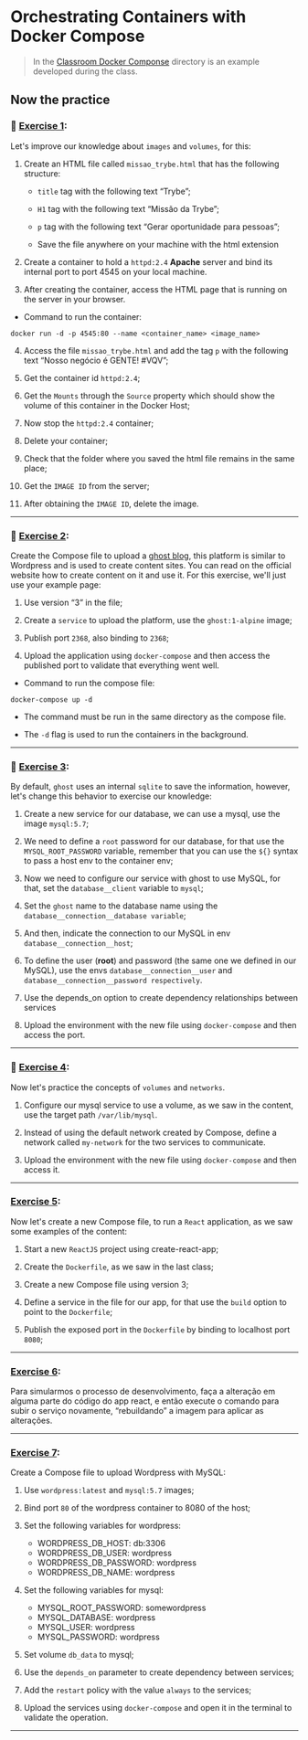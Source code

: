# Orchestrating Containers with Docker Compose

> In the [Classroom Docker Componse](./classroom-docker-compose/) directory is an example developed during the class.

## Now the practice

### 🚀 [Exercise 1](./exercise01/):

Let's improve our knowledge about <code>images</code> and <code>volumes</code>, for this:

1. Create an HTML file called <code>missao_trybe.html</code> that has the following structure:

    - <code>title</code> tag with the following text “Trybe”;

    - <code>H1</code> tag with the following text “Missão da Trybe”;

    - <code>p</code> tag with the following text “Gerar oportunidade para pessoas”;

    - Save the file anywhere on your machine with the html extension

2. Create a container to hold a <code>httpd:2.4</code> <strong>Apache</strong> server and bind its internal port to port 4545 on your local machine.

3. After creating the container, access the HTML page that is running on the server in your browser.

- Command to run the container:

```
docker run -d -p 4545:80 --name <container_name> <image_name>
```

4. Access the file <code>missao_trybe.html</code> and add the tag <code>p</code> with the following text “Nosso negócio é GENTE! #VQV”;

5. Get the container id <code>httpd:2.4</code>;

6. Get the <code>Mounts</code> through the <code>Source</code> property which should show the volume of this container in the Docker Host;

7. Now stop the <code>httpd:2.4</code> container;

8. Delete your container;

9. Check that the folder where you saved the html file remains in the same place;

10. Get the <code>IMAGE ID</code> from the server;

11. After obtaining the <code>IMAGE ID</code>, delete the image.

---

### 🚀 [Exercise 2](./exercise02/):
Create the Compose file to upload a [ghost blog](https://ghost.org/), this platform is similar to Wordpress and is used to create content sites. You can read on the official website how to create content on it and use it. For this exercise, we'll just use your example page:

1. Use version “3” in the file;

2. Create a <code>service</code> to upload the platform, use the <code>ghost:1-alpine</code> image;

3. Publish port <code>2368</code>, also binding to <code>2368</code>;

4. Upload the application using <code>docker-compose</code> and then access the published port to validate that everything went well.

- Command to run the compose file:

```
docker-compose up -d
```

- The command must be run in the same directory as the compose file.

- The <code>-d</code> flag is used to run the containers in the background.


---

### 🚀 [Exercise 3](./exercise03/):
By default, <code>ghost</code> uses an internal <code>sqlite</code> to save the information, however, let's change this behavior to exercise our knowledge:

1. Create a new service for our database, we can use a mysql, use the image <code>mysql:5.7</code>;

2. We need to define a <code>root</code> password for our database, for that use the <code>MYSQL_ROOT_PASSWORD</code> variable, remember that you can use the <code>${}</code> syntax to pass a host env to the container env;

3. Now we need to configure our service with ghost to use MySQL, for that, set the <code>database__client</code> variable to <code>mysql</code>;

4. Set the <code>ghost</code> name to the database name using the <code>database__connection__database variable</code>;

5. And then, indicate the connection to our MySQL in env <code>database__connection__host</code>;

6. To define the user (<strong>root</strong>) and password (the same one we defined in our MySQL), use the envs <code>database__connection__user</code> and <code>database__connection__password respectively</code>.

7. Use the depends_on option to create dependency relationships between services

8. Upload the environment with the new file using <code>docker-compose</code> and then access the port.

---

### 🚀 [Exercise 4](./exercise04/):

Now let's practice the concepts of <code>volumes</code> and <code>networks</code>.

1. Configure our mysql service to use a volume, as we saw in the content, use the target path <code>/var/lib/mysql</code>.

2. Instead of using the default network created by Compose, define a network called <code>my-network</code> for the two services to communicate.

3. Upload the environment with the new file using <code>docker-compose</code> and then access it.

---

### [Exercise 5](./exercise05/):

Now let's create a new Compose file, to run a <code>React</code> application, as we saw some examples of the content:

1. Start a new <code>ReactJS</code> project using create-react-app;

2. Create the <code>Dockerfile</code>, as we saw in the last class;

3. Create a new Compose file using version 3;

4. Define a service in the file for our app, for that use the <code>build</code> option to point to the <code>Dockerfile</code>;

5. Publish the exposed port in the <code>Dockerfile</code> by binding to localhost port <code>8080</code>;

---

### [Exercise 6](./exercise06/):

Para simularmos o processo de desenvolvimento, faça a alteração em alguma parte do código do app react, e então execute o comando para subir o serviço novamente, “rebuildando” a imagem para aplicar as alterações.

---

### [Exercise 7](./exercise07/):

Create a Compose file to upload Wordpress with MySQL:

1. Use <code>wordpress:latest</code> and <code>mysql:5.7</code> images;

2. Bind port <code>80</code> of the wordpress container to 8080 of the host;

3. Set the following variables for wordpress:
    - WORDPRESS_DB_HOST: db:3306
    - WORDPRESS_DB_USER: wordpress
    - WORDPRESS_DB_PASSWORD: wordpress
    - WORDPRESS_DB_NAME: wordpress

4. Set the following variables for mysql:
    - MYSQL_ROOT_PASSWORD: somewordpress
    - MYSQL_DATABASE: wordpress
    - MYSQL_USER: wordpress
    - MYSQL_PASSWORD: wordpress

5. Set volume <code>db_data</code> to mysql;

6. Use the <code>depends_on</code> parameter to create dependency between services;

7. Add the <code>restart</code> policy with the value <code>always</code> to the services;

8. Upload the services using <code>docker-compose</code> and open it in the terminal to validate the operation.

---
